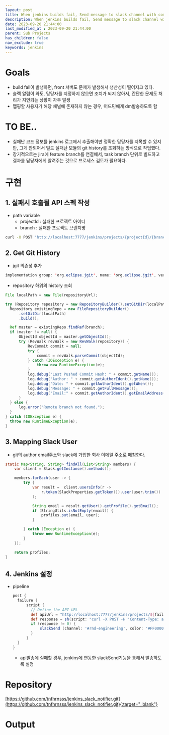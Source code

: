 ```yaml
---
layout: post
title: When jenkins builds fail, Send message to slack channel with commit author mention
description: When jenkins builds fail, Send message to slack channel with commit author mention
date: 2023-09-20 21:44:00
last_modified_at : 2023-09-20 21:44:00
parent: Sub Projects
has_children: false
nav_exclude: true
keywords: jenkins
---
```


# Goals

- build fail이 발생하면, front 서버도 문제가 발생해서 생산성이 떨어지고 있다.
- 슬랙 알림이 와도, 담당자를 지정하지 않으면 조치가 되지 않아서, 간단한 문제도 처리가 지연되는 상황이 자주 발생
- 맵핑할 사용자가 해당 채널에 존재하지 않는 경우, 어드민에게 dm발송하도록 함

# TO BE..

- 실패난 코드 정보를 jenkins 로그에서 추출해야만 정확한 담당자를 지목할 수 있지만, 그게 안되어서 빌드 실패난 모듈의 git history를 조회하는 방식으로 작업했다.
- 장기적으로는 jira에 feature branch를 연결해서, task branch 단위로 빌드하고 결과를 담당자에게 알려주는 것으로 프로세스 검토가 필요하다.

# 구현

## 1. 실패시 호출될 API 스펙 작성

- path variable
    - projectId : 실패한 프로젝트 아이디
    - branch : 실패한 프로젝트 브랜치명

```bash
curl -X POST 'http://localhost:7777/jenkins/projects/{projectId}/{branch}/alarm'
```

## 2. Get Git History

- jgit 의존성 추가

```java
implementation group: 'org.eclipse.jgit', name: 'org.eclipse.jgit', version: '6.7.0.202309050840-r'
```

- repository 하위의 history 조회

```java
File localPath = new File(repositoryUrl);

try (Repository repository = new RepositoryBuilder().setGitDir(localPath).build()) {
  Repository existingRepo = new FileRepositoryBuilder()
      .setGitDir(localPath)
      .build();

  Ref master = existingRepo.findRef(branch);
  if (master != null) {
      ObjectId objectId = master.getObjectId();
      try (RevWalk revWalk = new RevWalk(repository)) {
          RevCommit commit = null;
          try {
              commit = revWalk.parseCommit(objectId);
          } catch (IOException e) {
              throw new RuntimeException(e);
          }
          log.debug("Last Pushed Commit Hash: " + commit.getName());
          log.debug("Author: " + commit.getAuthorIdent().getName());
          log.debug("Date: " + commit.getAuthorIdent().getWhen());
          log.debug("Message: " + commit.getFullMessage());
          log.debug("Email:" + commit.getAuthorIdent().getEmailAddress());
      }
  } else {
      log.error("Remote branch not found.");
  }
} catch (IOException e) {
  throw new RuntimeException(e);
}
```

## 3. Mapping Slack User

- git의 author email주소와 slack에 가입한 회사 이메일 주소로 매칭한다.

```java
static Map<String, String> findAll(List<String> members) {
    var client = Slack.getInstance().methods();

    members.forEach(user -> {
        try {
            var result =  client.usersInfo(r ->
                r.token(SlackProperties.getToken()).user(user.trim())
            );

            String email = result.getUser().getProfile().getEmail();
            if (StringUtils.isNotEmpty(email)) {
                profiles.put(email, user);
            }

        } catch (Exception e) {
            throw new RuntimeException(e);
        }
    });

    return profiles;
}
```

## 4. Jenkins 설정

- pipeline
    
    ```groovy
    post {
      failure {
          script {
            // Define the API URL
            def apiUrl = "http://localhost:7777/jenkins/projects/${failRepo}_${failBranch}/${failBranch}/alarm"
            def response = sh(script: "curl -X POST -H 'Content-Type: application/json' -d '' '${apiUrl}'", returnStatus: true)
            if (response != 0) {
                slackSend (channel: '#rnd-engineering', color: '#FF0000', message: "<${BUILD_URL}|${JOB_NAME}>\n일일 빌드 실패: group/project/branch - ${currentRepo}")
            }
          }
      }
    }
    ```
    
    - api발송에 실패할 경우, jenkins에 연동한 slackSend기능을 통해서 발송하도록 설정

# Repository

[https://github.com/tnfhrnsss/jenkins_slack_notifier.git](https://github.com/tnfhrnsss/jenkins_slack_notifier.git){:target="_blank"}

# Output